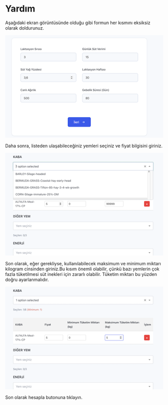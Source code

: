 # Yardım

Aşağıdaki ekran görüntüsünde olduğu gibi formun her kısmını eksiksiz olarak doldurunuz.

![alt text](Images/part1tr.png)

Daha sonra, listeden ulaşabileceğiniz yemleri seçiniz ve fiyat bilgisini giriniz.

![alt text](Images/part2tr.png)

Son olarak, eğer gerekliyse, kullanılabilecek maksimum ve minimum miktarı kilogram cinsinden giriniz.Bu kısım önemli olabilir, çünkü bazı yemlerin çok fazla tüketilmesi süt inekleri için zararlı olabilir. Tüketim miktarı bu yüzden doğru ayarlanmalıdır.

![alt text](Images/part3tr.png)

Son olarak hesapla butonuna tıklayın.